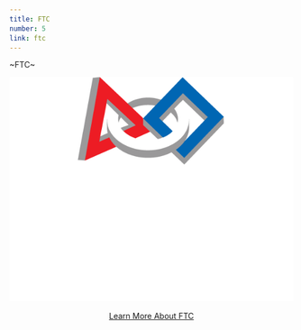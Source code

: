 ```yaml
---
title: FTC
number: 5
link: ftc
---
```

<div class="col-4">
    <p>~FTC~</p>
</div>
<div class="col-4">
    <img class="img-fluid" src="/resources/img/ftc.png" />
</div>
<div class="col-4">
</div>
<div style="text-align: center; margin-top: 15px" class="col-12">
    <a class="ftcButton" href="https://www.firstinspires.org/robotics/ftc">Learn More About FTC</a>
</div>
